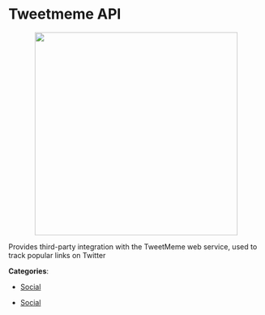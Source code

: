 # Tweetmeme API
<p align="center">
    <img width="400" src="https://raw.githubusercontent.com/apis-list/apis-list/apis/tweetmeme-api/logo_256x256.png" />
</p>

Provides third-party integration with the TweetMeme web service, used to track popular links on Twitter



**Categories**:
- [Social](https://github.com/apis-list/apis-list#social)




- [Social](https://github.com/apis-list/apis-list#social)





